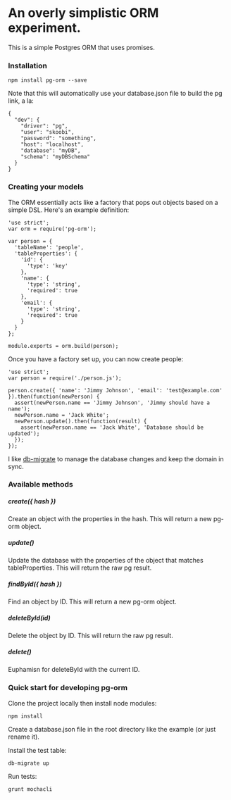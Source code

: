 # An overly simplistic ORM experiment.

This is a simple Postgres ORM that uses promises.

### Installation

```
npm install pg-orm --save
```

Note that this will automatically use your database.json file to build the pg link, a la:

```
{
  "dev": {
    "driver": "pg",
    "user": "skoobi",
    "password": "something",
    "host": "localhost",
    "database": "myDB",
    "schema": "myDBSchema"
  }
}
```

### Creating your models
The ORM essentially acts like a factory that pops out objects based on a simple DSL. Here's an example definition:

```
'use strict';
var orm = require('pg-orm');

var person = {
  'tableName': 'people',
  'tableProperties': {
    'id': {
      'type': 'key'
    },
    'name': { 
      'type': 'string',
      'required': true
    },
    'email': { 
      'type': 'string',
      'required': true
    }
  }
};

module.exports = orm.build(person);
```

Once you have a factory set up, you can now create people:

```
'use strict';
var person = require('./person.js');

person.create({ 'name': 'Jimmy Johnson', 'email': 'test@example.com' }).then(function(newPerson) {
  assert(newPerson.name == 'Jimmy Johnson', 'Jimmy should have a name');
  newPerson.name = 'Jack White';
  newPerson.update().then(function(result) {
    assert(newPerson.name == 'Jack White', 'Database should be updated');
  });
});
```

I like [db-migrate](https://www.npmjs.com/package/db-migrate) to manage the database changes and keep the domain in sync.

### Available methods

##### create({ hash })
Create an object with the properties in the hash. This will return a new pg-orm object.

##### update()
Update the database with the properties of the object that matches tableProperties. This will return the raw pg result.

##### findById({ hash })
Find an object by ID. This will return a new pg-orm object.

##### deleteById(id)
Delete the object by ID. This will return the raw pg result.

##### delete()
Euphamisn for deleteById with the current ID.


### Quick start for developing pg-orm
Clone the project locally then install node modules:

```
npm install
```

Create a database.json file in the root directory like the example (or just rename it).

Install the test table:

```
db-migrate up
```

Run tests:

```
grunt mochacli
```
